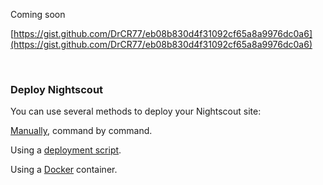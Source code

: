 Coming soon



[https://gist.github.com/DrCR77/eb08b830d4f31092cf65a8a9976dc0a6](https://gist.github.com/DrCR77/eb08b830d4f31092cf65a8a9976dc0a6)

</br>

### Deploy Nightscout

You can use several methods to deploy your Nightscout site:

[Manually](../../../nightscout/ubuntu), command by command.

Using a [deployment script](../../../nightscout/xdripteam).

Using a [Docker](../../../nightscout/docker) container.

</br>